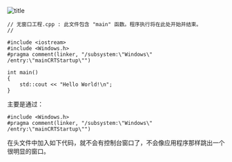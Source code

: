 ![title](https://leanote.com/api/file/getImage?fileId=5e9d0954ab64410e3d02f165)


```
// 无窗口工程.cpp : 此文件包含 "main" 函数。程序执行将在此处开始并结束。
//

#include <iostream>
#include <Windows.h>
#pragma comment(linker, "/subsystem:\"Windows\" /entry:\"mainCRTStartup\"")

int main()
{
    std::cout << "Hello World!\n";
}
```


主要是通过：
```
#include <Windows.h>
#pragma comment(linker, "/subsystem:\"Windows\" /entry:\"mainCRTStartup\"")
```

在头文件中加入如下代码，就不会有控制台窗口了，不会像应用程序那样跳出一个很明显的窗口。


